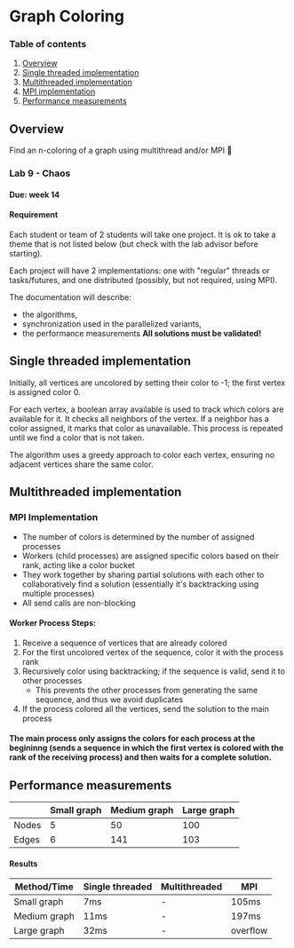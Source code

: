 # Graph Coloring
### Table of contents
1. [Overview](#overview)
2. [Single threaded implementation](#single-threaded-implementation)
3. [Multithreaded implementation](#multithreaded-implementation)
4. [MPI implementation](#mpi-implementation)
5. [Performance measurements](#performance-measurements)

## Overview
Find an n-coloring of a graph using multithread and/or MPI 🤨

### Lab 9 - Chaos
#### Due: week 14
#### Requirement
Each student or team of 2 students will take one project. It is ok to take a theme that is not listed below (but check with the lab advisor before starting).

Each project will have 2 implementations: one with "regular" threads or tasks/futures, and one distributed (possibly, but not required, using MPI).

The documentation will describe:
- the algorithms,
- synchronization used in the parallelized variants,
- the performance measurements
**All solutions must be validated!**



## Single threaded implementation
Initially, all vertices are uncolored by setting their color to -1; the first vertex is assigned color 0.

For each vertex, a boolean array available is used to track which colors are available for it. It checks all neighbors of the vertex. If a neighbor has a color assigned, it marks that color as unavailable. This process is repeated until we find a color that is not taken.

The algorithm uses a greedy approach to color each vertex, ensuring no adjacent vertices share the same color.



## Multithreaded implementation



### MPI Implementation
- The number of colors is determined by the number of assigned processes
- Workers (child processes) are assigned specific colors based on their rank, acting like a color bucket
- They work together by sharing partial solutions with each other to collaboratively find a solution (essentially it's backtracking using multiple processes)
- All send calls are non-blocking

#### Worker Process Steps:
1. Receive a sequence of vertices that are already colored
2. For the first uncolored vertex of the sequence, color it with the process rank
3. Recursively color using backtracking; if the sequence is valid, send it to other processes
    - This prevents the other processes from generating the same sequence, and thus we avoid duplicates
4. If the process colored all the vertices, send the solution to the main process
#### The main process only assigns the colors for each process at the begininng (sends a sequence in which the first vertex is colored with the rank of the receiving process) and then waits for a complete solution.



## Performance measurements
|       | Small graph | Medium graph | Large graph |
|-------|-------------|--------------|-------------|
| Nodes | 5           | 50           | 100        |
| Edges | 6           | 141          | 103         |

#### Results
| Method/Time  | Single threaded | Multithreaded | MPI      |
|--------------|-----------------|---------------|----------|
| Small graph  | 7ms             | -             | 105ms    |
| Medium graph | 11ms            | -             | 197ms    |
| Large graph  | 32ms            | -             | overflow |
